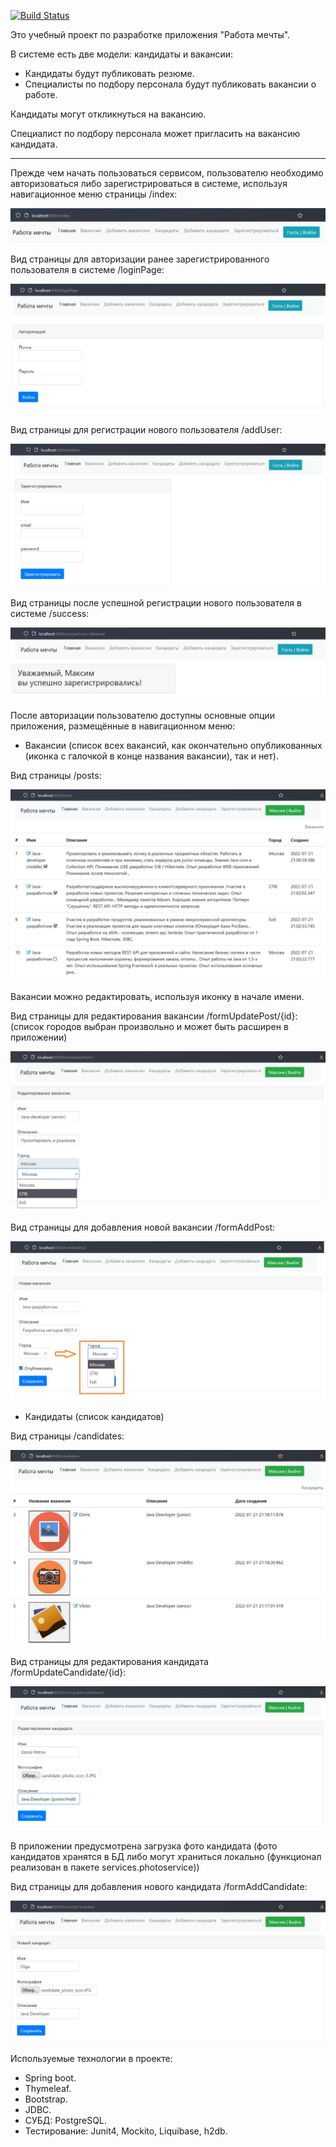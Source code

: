 [![Build Status](https://app.travis-ci.com/MasterMaxTs/project_dreamjob.svg?branch=main)](https://app.travis-ci.com/MasterMaxTs/project_dreamjob)

Это учебный проект по разработке  приложения "Работа мечты".

В системе есть две модели: кандидаты и вакансии:
- Кандидаты будут публиковать резюме.
- Специалисты по подбору персонала будут публиковать вакансии о работе.

Кандидаты могут откликнуться на вакансию.

Специалист по подбору персонала может пригласить на вакансию кандидата.
____________________________________________________________________
Прежде чем начать пользоваться сервисом, пользователю необходимо авторизоваться
либо зарегистрироваться в системе, используя навигационное меню страницы /index:

![img.png](./screenshots/pages_screenshots/index.JPG)

Вид страницы для авторизации ранее зарегистрированного пользователя в системе /loginPage:

![img.png](./screenshots/pages_screenshots/loginPage.JPG)

Вид страницы для регистрации нового пользователя /addUser:

![img.png](./screenshots/pages_screenshots/addUser.JPG)

Вид страницы после успешной регистрации нового пользователя в системе /success:

![img.png](./screenshots/pages_screenshots/registerSuccess.JPG)

После авторизации пользователю доступны основные опции приложения, 
размещённые в навигационном меню:

- Вакансии 
(список всех вакансий, как окончательно опубликованных (иконка с галочкой в конце
названия вакансии), так и нет).

Вид страницы /posts:

![img.png](./screenshots/pages_screenshots/posts.JPG)

Вакансии можно редактировать, используя иконку в начале имени.

Вид страницы для редактирования вакансии /formUpdatePost/{id}:
(список городов выбран произвольно и может быть расширен в приложении)

![img.png](./screenshots/pages_screenshots/formUpdatePost7.JPG)

Вид страницы для добавления новой вакансии /formAddPost:

![img.png](./screenshots/pages_screenshots/formAddPost.JPG)

- Кандидаты
(список кандидатов)

Вид страницы /candidates:

![img.png](./screenshots/pages_screenshots/candidates.JPG)

Вид страницы для редактирования кандидата /formUpdateCandidate/{id}:

![img.png](./screenshots/pages_screenshots/formUpdateCandidate3.JPG)

В приложении предусмотрена загрузка фото кандидата (фото кандидатов хранятся
в БД либо могут храниться локально (функционал реализован в пакете services.photoservice))

Вид страницы для добавления нового кандидата /formAddCandidate:

![img.png](./screenshots/pages_screenshots/formAddCandidate.JPG)



Используемые технологии в проекте:
- Spring boot.
- Thymeleaf.
- Bootstrap.
- JDBC.
- СУБД: PostgreSQL.
- Тестирование: Junit4, Mockito, Liquibase, h2db.